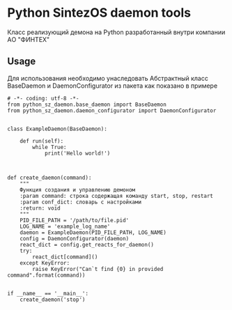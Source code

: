Python SintezOS daemon tools
=============================

Класс реализующий демона на Python разработанный внутри компании АO "ФИНТЕХ"

Usage
------

Для использования необходимо унаследовать Абстрактный класс BaseDaemon и 
DaemonConfigurator из пакета как показано в примере 

    # -*- coding: utf-8 -*-    
    from python_sz_daemon.base_daemon import BaseDaemon
    from python_sz_daemon.daemon_configurator import DaemonConfigurator
    
    
    class ExampleDaemon(BaseDaemon):
    
        def run(self):
            while True:
                print('Hello world!')
    
    
    
    def create_daemon(command):
        """
        Функция создания и управлению демоном
        :param command: строка содержащая команду start, stop, restart
        :param conf_dict: словарь с настройками
        :return: void
        """
        PID_FILE_PATH = '/path/to/file.pid'
        LOG_NAME = 'example_log_name'
        daemon = ExampleDaemon(PID_FILE_PATH, LOG_NAME)
        config = DaemonConfigurator(daemon)
        react_dict = config.get_reacts_for_daemon()
        try:
            react_dict[command]()
        except KeyError:
            raise KeyError("Can`t find {0} in provided command".format(command))
    
    
    if __name__ == '__main__':
        create_daemon('stop')